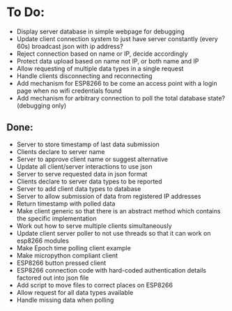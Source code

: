 # To Do:
- Display server database in simple webpage for debugging
- Update client connection system to just have server constantly (every 60s) broadcast json with ip address?
- Reject connection based on name or IP, decide accordingly
- Protect data upload based on name not IP, or both name and IP
- Allow requesting of multiple data types in a single request
- Handle clients disconnecting and reconnecting
- Add mechanism for ESP8266 to be come an access point with a login page when no wifi credentials found
- Add mechanism for arbitrary connection to poll the total database state? (debugging only)

## Done:
- Server to store timestamp of last data submission
- Clients declare to server name
- Server to approve client name or suggest alternative
- Update all client/server interactions to use json
- Server to serve requested data in json format
- Clients declare to server data types to be reported
- Server to add client data types to database
- Server to allow submission of data from registered IP addresses
- Return timestamp with polled data
- Make client generic so that there is an abstract method which contains the specific implementation
- Work out how to serve multiple clients simultaneously
- Update client server poller to not use threads so that it can work on esp8266 modules
- Make Epoch time polling client example
- Make micropython compliant client
- ESP8266 button pressed client
- ESP8266 connection code with hard-coded authentication details factored out into json file
- Add script to move files to correct places on ESP8266
- Allow request for all data types available
- Handle missing data when polling